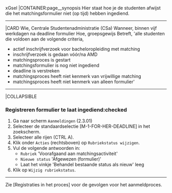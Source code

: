 xGsel
|CONTAINER:page__synopsis
Hier staat hoe je de studenten afwijst die het matchingsformulier niet (op tijd) hebben ingediend.
_____
|CARD
Wie, Centrale Studentenadministratie (CSa)
Wanneer, binnen vijf werkdagen na deadline formulier
Hoe, groepsgewijs
Betreft, 'alle studenten die voldoen aan de volgende criteria,

* actief inschrijfverzoek voor bacheloropleiding met matching
* inschrijfverzoek is gedaan vóór/na AMD
* matchingsproces is gestart
* matchingsformulier is nog niet ingediend
* deadline is verstreken
* matchingsproces heeft niet kenmerk van vrijwillige matching
* matchingsproces heeft niet kenmerk van alleen formulier'
_____
|COLLAPSIBLE
### Registreren formulier te laat ingediend:checked
1. Ga naar scherm `Aanmeldingen` (2.3.01)
1. Selecteer de standaardselectie [M-1-FOR-HER-DEADLINE] in het zoekscherm.
1. Selecteer alle rijen (CTRL A).
1. Klik onder `Acties` (rechtsboven) op `Rubriekstatus wijzigen`.
1. Vul de volgende antwoorden in:
    * `Rubriek` 'Voorafgaand aan matchingsactiviteit'
    * `Nieuwe status` 'Afgewezen (formulier)'
    * Laat het vinkje 'Behandel bestaande status als nieuw' leeg
1. Klik op `Wijzig rubriekstatus`.
-----

Zie [Registraties in het proces] voor de gevolgen voor het aanmeldproces.
